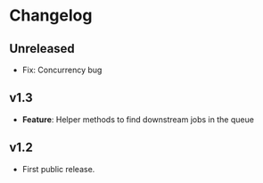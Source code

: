 # Changelog

## Unreleased
* Fix: Concurrency bug

## v1.3
* **Feature**: Helper methods to find downstream jobs in the queue

## v1.2
* First public release.
